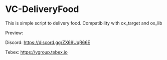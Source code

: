# VC-DeliveryFood
This is simple script to delivery food. Compatibility with ox_target and ox_lib

Preview:

Discord: https://discord.gg/ZX69UqR66E

Tebex: https://vgroup.tebex.io
